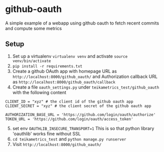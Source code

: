 # github-oauth
A simple example of a webapp using github oauth to fetch recent commits and compute some metrics

## Setup
1. Set up a virtualenv
  `virtualenv venv` and activate `source venv/bin/activate`
2. `pip install -r requirements.txt`
3. Create a github OAuth app with homepage URL as `http://localhost:8000/github_oauth/` and Authorization callback URL as `http://localhost:8000/github_oauth/callback`
3. Create a file `oauth_settings.py` under `teikametrics_test/github_oauth` with the following content
```
CLIENT_ID = "xyz" # the client id of the github oauth app
CLIENT_SECRET = "xyz" # the client secret of the github oauth app

AUTHORIZATION_BASE_URL = 'https://github.com/login/oauth/authorize'
TOKEN_URL = 'https://github.com/login/oauth/access_token'

```
5. set env `OAUTHLIB_INSECURE_TRANSPORT=1` This is so that python library 'oauthlib' works fine without SSL
6. `cd teikametrics_test` and `python manage.py runserver`
7. Visit `http://localhost:8000/github_oauth/`
